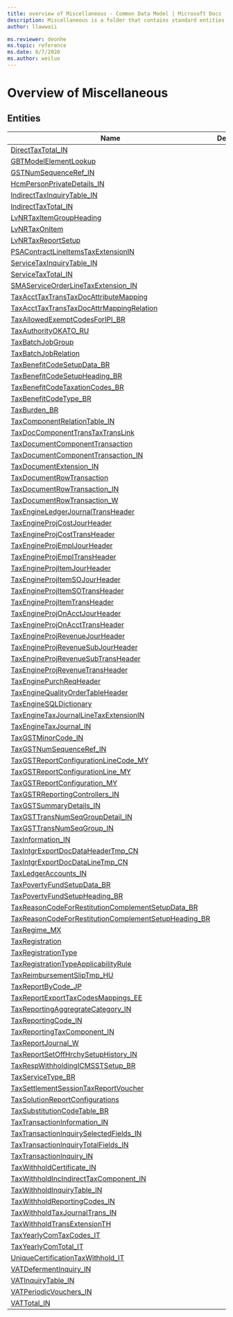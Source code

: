 ```yaml
---
title: overview of Miscellaneous - Common Data Model | Microsoft Docs
description: Miscellaneous is a folder that contains standard entities related to the Common Data Model.
author: llawwaii

ms.reviewer: deonhe
ms.topic: reference
ms.date: 8/7/2020
ms.author: weiluo
---
```


# Overview of Miscellaneous


## Entities

|Name|Description|
|---|---|
|[DirectTaxTotal_IN](DirectTaxTotal_IN.md)||
|[GBTModelElementLookup](GBTModelElementLookup.md)||
|[GSTNumSequenceRef_IN](GSTNumSequenceRef_IN.md)||
|[HcmPersonPrivateDetails_IN](HcmPersonPrivateDetails_IN.md)||
|[IndirectTaxInquiryTable_IN](IndirectTaxInquiryTable_IN.md)||
|[IndirectTaxTotal_IN](IndirectTaxTotal_IN.md)||
|[LvNRTaxItemGroupHeading](LvNRTaxItemGroupHeading.md)||
|[LvNRTaxOnItem](LvNRTaxOnItem.md)||
|[LvNRTaxReportSetup](LvNRTaxReportSetup.md)||
|[PSAContractLineItemsTaxExtensionIN](PSAContractLineItemsTaxExtensionIN.md)||
|[ServiceTaxInquiryTable_IN](ServiceTaxInquiryTable_IN.md)||
|[ServiceTaxTotal_IN](ServiceTaxTotal_IN.md)||
|[SMAServiceOrderLineTaxExtension_IN](SMAServiceOrderLineTaxExtension_IN.md)||
|[TaxAcctTaxTransTaxDocAttributeMapping](TaxAcctTaxTransTaxDocAttributeMapping.md)||
|[TaxAcctTaxTransTaxDocAttrMappingRelation](TaxAcctTaxTransTaxDocAttrMappingRelation.md)||
|[TaxAllowedExemptCodesForIPI_BR](TaxAllowedExemptCodesForIPI_BR.md)||
|[TaxAuthorityOKATO_RU](TaxAuthorityOKATO_RU.md)||
|[TaxBatchJobGroup](TaxBatchJobGroup.md)||
|[TaxBatchJobRelation](TaxBatchJobRelation.md)||
|[TaxBenefitCodeSetupData_BR](TaxBenefitCodeSetupData_BR.md)||
|[TaxBenefitCodeSetupHeading_BR](TaxBenefitCodeSetupHeading_BR.md)||
|[TaxBenefitCodeTaxationCodes_BR](TaxBenefitCodeTaxationCodes_BR.md)||
|[TaxBenefitCodeType_BR](TaxBenefitCodeType_BR.md)||
|[TaxBurden_BR](TaxBurden_BR.md)||
|[TaxComponentRelationTable_IN](TaxComponentRelationTable_IN.md)||
|[TaxDocComponentTransTaxTransLink](TaxDocComponentTransTaxTransLink.md)||
|[TaxDocumentComponentTransaction](TaxDocumentComponentTransaction.md)||
|[TaxDocumentComponentTransaction_IN](TaxDocumentComponentTransaction_IN.md)||
|[TaxDocumentExtension_IN](TaxDocumentExtension_IN.md)||
|[TaxDocumentRowTransaction](TaxDocumentRowTransaction.md)||
|[TaxDocumentRowTransaction_IN](TaxDocumentRowTransaction_IN.md)||
|[TaxDocumentRowTransaction_W](TaxDocumentRowTransaction_W.md)||
|[TaxEngineLedgerJournalTransHeader](TaxEngineLedgerJournalTransHeader.md)||
|[TaxEngineProjCostJourHeader](TaxEngineProjCostJourHeader.md)||
|[TaxEngineProjCostTransHeader](TaxEngineProjCostTransHeader.md)||
|[TaxEngineProjEmplJourHeader](TaxEngineProjEmplJourHeader.md)||
|[TaxEngineProjEmplTransHeader](TaxEngineProjEmplTransHeader.md)||
|[TaxEngineProjItemJourHeader](TaxEngineProjItemJourHeader.md)||
|[TaxEngineProjItemSOJourHeader](TaxEngineProjItemSOJourHeader.md)||
|[TaxEngineProjItemSOTransHeader](TaxEngineProjItemSOTransHeader.md)||
|[TaxEngineProjItemTransHeader](TaxEngineProjItemTransHeader.md)||
|[TaxEngineProjOnAcctJourHeader](TaxEngineProjOnAcctJourHeader.md)||
|[TaxEngineProjOnAcctTransHeader](TaxEngineProjOnAcctTransHeader.md)||
|[TaxEngineProjRevenueJourHeader](TaxEngineProjRevenueJourHeader.md)||
|[TaxEngineProjRevenueSubJourHeader](TaxEngineProjRevenueSubJourHeader.md)||
|[TaxEngineProjRevenueSubTransHeader](TaxEngineProjRevenueSubTransHeader.md)||
|[TaxEngineProjRevenueTransHeader](TaxEngineProjRevenueTransHeader.md)||
|[TaxEnginePurchReqHeader](TaxEnginePurchReqHeader.md)||
|[TaxEngineQualityOrderTableHeader](TaxEngineQualityOrderTableHeader.md)||
|[TaxEngineSQLDictionary](TaxEngineSQLDictionary.md)||
|[TaxEngineTaxJournalLineTaxExtensionIN](TaxEngineTaxJournalLineTaxExtensionIN.md)||
|[TaxEngineTaxJournal_IN](TaxEngineTaxJournal_IN.md)||
|[TaxGSTMinorCode_IN](TaxGSTMinorCode_IN.md)||
|[TaxGSTNumSequenceRef_IN](TaxGSTNumSequenceRef_IN.md)||
|[TaxGSTReportConfigurationLineCode_MY](TaxGSTReportConfigurationLineCode_MY.md)||
|[TaxGSTReportConfigurationLine_MY](TaxGSTReportConfigurationLine_MY.md)||
|[TaxGSTReportConfiguration_MY](TaxGSTReportConfiguration_MY.md)||
|[TaxGSTRReportingControllers_IN](TaxGSTRReportingControllers_IN.md)||
|[TaxGSTSummaryDetails_IN](TaxGSTSummaryDetails_IN.md)||
|[TaxGSTTransNumSeqGroupDetail_IN](TaxGSTTransNumSeqGroupDetail_IN.md)||
|[TaxGSTTransNumSeqGroup_IN](TaxGSTTransNumSeqGroup_IN.md)||
|[TaxInformation_IN](TaxInformation_IN.md)||
|[TaxIntgrExportDocDataHeaderTmp_CN](TaxIntgrExportDocDataHeaderTmp_CN.md)||
|[TaxIntgrExportDocDataLineTmp_CN](TaxIntgrExportDocDataLineTmp_CN.md)||
|[TaxLedgerAccounts_IN](TaxLedgerAccounts_IN.md)||
|[TaxPovertyFundSetupData_BR](TaxPovertyFundSetupData_BR.md)||
|[TaxPovertyFundSetupHeading_BR](TaxPovertyFundSetupHeading_BR.md)||
|[TaxReasonCodeForRestitutionComplementSetupData_BR](TaxReasonCodeForRestitutionComplementSetupData_BR.md)||
|[TaxReasonCodeForRestitutionComplementSetupHeading_BR](TaxReasonCodeForRestitutionComplementSetupHeading_BR.md)||
|[TaxRegime_MX](TaxRegime_MX.md)||
|[TaxRegistration](TaxRegistration.md)||
|[TaxRegistrationType](TaxRegistrationType.md)||
|[TaxRegistrationTypeApplicabilityRule](TaxRegistrationTypeApplicabilityRule.md)||
|[TaxReimbursementSlipTmp_HU](TaxReimbursementSlipTmp_HU.md)||
|[TaxReportByCode_JP](TaxReportByCode_JP.md)||
|[TaxReportExportTaxCodesMappings_EE](TaxReportExportTaxCodesMappings_EE.md)||
|[TaxReportingAggregrateCategory_IN](TaxReportingAggregrateCategory_IN.md)||
|[TaxReportingCode_IN](TaxReportingCode_IN.md)||
|[TaxReportingTaxComponent_IN](TaxReportingTaxComponent_IN.md)||
|[TaxReportJournal_W](TaxReportJournal_W.md)||
|[TaxReportSetOffHrchySetupHistory_IN](TaxReportSetOffHrchySetupHistory_IN.md)||
|[TaxRespWithholdingICMSSTSetup_BR](TaxRespWithholdingICMSSTSetup_BR.md)||
|[TaxServiceType_BR](TaxServiceType_BR.md)||
|[TaxSettlementSessionTaxReportVoucher](TaxSettlementSessionTaxReportVoucher.md)||
|[TaxSolutionReportConfigurations](TaxSolutionReportConfigurations.md)||
|[TaxSubstitutionCodeTable_BR](TaxSubstitutionCodeTable_BR.md)||
|[TaxTransactionInformation_IN](TaxTransactionInformation_IN.md)||
|[TaxTransactionInquirySelectedFields_IN](TaxTransactionInquirySelectedFields_IN.md)||
|[TaxTransactionInquiryTotalFields_IN](TaxTransactionInquiryTotalFields_IN.md)||
|[TaxTransactionInquiry_IN](TaxTransactionInquiry_IN.md)||
|[TaxWithholdCertificate_IN](TaxWithholdCertificate_IN.md)||
|[TaxWithholdIncIndirectTaxComponent_IN](TaxWithholdIncIndirectTaxComponent_IN.md)||
|[TaxWithholdInquiryTable_IN](TaxWithholdInquiryTable_IN.md)||
|[TaxWithholdReportingCodes_IN](TaxWithholdReportingCodes_IN.md)||
|[TaxWithholdTaxJournalTrans_IN](TaxWithholdTaxJournalTrans_IN.md)||
|[TaxWithholdTransExtensionTH](TaxWithholdTransExtensionTH.md)||
|[TaxYearlyComTaxCodes_IT](TaxYearlyComTaxCodes_IT.md)||
|[TaxYearlyComTotal_IT](TaxYearlyComTotal_IT.md)||
|[UniqueCertificationTaxWithhold_IT](UniqueCertificationTaxWithhold_IT.md)||
|[VATDefermentInquiry_IN](VATDefermentInquiry_IN.md)||
|[VATInquiryTable_IN](VATInquiryTable_IN.md)||
|[VATPeriodicVouchers_IN](VATPeriodicVouchers_IN.md)||
|[VATTotal_IN](VATTotal_IN.md)||
